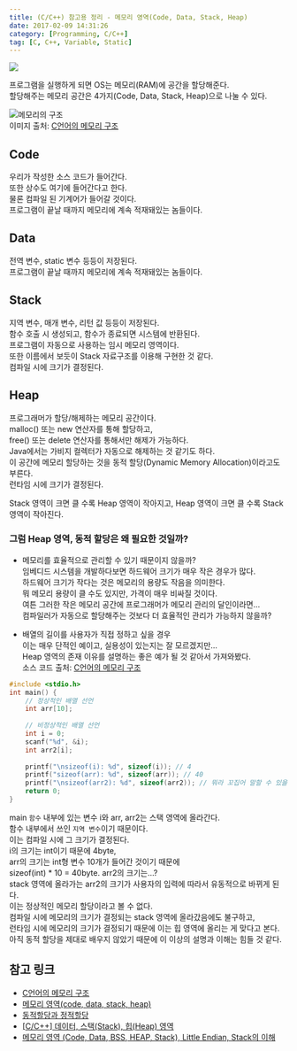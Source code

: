 ```yaml
---
title: (C/C++) 참고용 정리 - 메모리 영역(Code, Data, Stack, Heap)
date: 2017-02-09 14:31:26
category: [Programming, C/C++]
tag: [C, C++, Variable, Static]
---
```

![](thumb.png)

프로그램을 실행하게 되면 OS는 메모리(RAM)에 공간을 할당해준다.  
할당해주는 메모리 공간은 4가지(Code, Data, Stack, Heap)으로 나눌 수 있다.  

![메모리의 구조](memory.png)  
이미지 출처: [C언어의 메모리 구조](http://dsnight.tistory.com/50)

## Code  
우리가 작성한 소스 코드가 들어간다.  
또한 상수도 여기에 들어간다고 한다.  
물론 컴파일 된 기계어가 들어갈 것이다.  
프로그램이 끝날 때까지 메모리에 계속 적재돼있는 놈들이다.  

## Data  
전역 변수, static 변수 등등이 저장된다.  
프로그램이 끝날 때까지 메모리에 계속 적재돼있는 놈들이다.  

## Stack  
지역 변수, 매개 변수, 리턴 값 등등이 저장된다.  
함수 호출 시 생성되고, 함수가 종료되면 시스템에 반환된다.  
프로그램이 자동으로 사용하는 임시 메모리 영역이다.  
또한 이름에서 보듯이 Stack 자료구조를 이용해 구현한 것 같다.  
컴파일 시에 크기가 결정된다.

## Heap
프로그래머가 할당/해제하는 메모리 공간이다.  
malloc() 또는 new 연산자를 통해 할당하고,  
free() 또는 delete 연산자를 통해서만 해제가 가능하다.  
Java에서는 가비지 컬렉터가 자동으로 해제하는 것 같기도 하다.  
이 공간에 메모리 할당하는 것을 동적 할당(Dynamic Memory Allocation)이라고도 부른다.  
런타임 시에 크기가 결정된다.

Stack 영역이 크면 클 수록 Heap 영역이 작아지고, Heap 영역이 크면 클 수록 Stack 영역이 작아진다.  

### 그럼 Heap 영역, 동적 할당은 왜 필요한 것일까?  
* 메모리를 효율적으로 관리할 수 있기 때문이지 않을까?  
임베디드 시스템을 개발하다보면 하드웨어 크기가 매우 작은 경우가 많다.  
하드웨어 크기가 작다는 것은 메모리의 용량도 작음을 의미한다.  
뭐 메모리 용량이 클 수도 있지만, 가격이 매우 비싸질 것이다.  
여튼 그러한 작은 메모리 공간에 프로그래머가 메모리 관리의 달인이라면...  
컴파일러가 자동으로 할당해주는 것보다 더 효율적인 관리가 가능하지 않을까?  

* 배열의 길이를 사용자가 직접 정하고 싶을 경우  
이는 매우 단적인 예이고, 실용성이 있는지는 잘 모르겠지만...  
Heap 영역의 존재 이유를 설명하는 좋은 예가 될 것 같아서 가져와봤다.  
소스 코드 출처: [C언어의 메모리 구조](http://dsnight.tistory.com/50)  
```C
#include <stdio.h>
int main() {
    // 정상적인 배열 선언
    int arr[10];
    
    // 비정상적인 배열 선언
    int i = 0;
    scanf("%d", &i);
    int arr2[i];
    
    printf("\nsizeof(i): %d", sizeof(i)); // 4
    printf("sizeof(arr): %d", sizeof(arr)); // 40
    printf("\nsizeof(arr2): %d", sizeof(arr2)); // 뭐라 꼬집어 말할 수 있을까?
    return 0;
}
```
main `함수` 내부에 있는 변수 i와 arr, arr2는 스택 영역에 올라간다.  
함수 내부에서 쓰인 `지역 변수`이기 때문이다.  
이는 컴파일 시에 그 크기가 결정된다.  
i의 크기는 int이기 때문에 4byte,  
arr의 크기는 int형 변수 10개가 들어간 것이기 때문에  
sizeof(int) * 10 = 40byte.
arr2의 크기는...?  
stack 영역에 올라가는 arr2의 크기가 사용자의 입력에 따라서 유동적으로 바뀌게 된다.  
이는 정상적인 메모리 할당이라고 볼 수 없다.  
컴파일 시에 메모리의 크기가 결정되는 stack 영역에 올라갔음에도 불구하고,  
런타임 시에 메모리의 크기가 결정되기 때문에 이는 힙 영역에 올리는 게 맞다고 본다.  
아직 동적 할당을 제대로 배우지 않았기 때문에 이 이상의 설명과 이해는 힘들 것 같다.

## 참고 링크
* [C언어의 메모리 구조](http://dsnight.tistory.com/50)  
* [메모리 영역(code, data, stack, heap)](http://sfixer.tistory.com/entry/%EB%A9%94%EB%AA%A8%EB%A6%AC-%EC%98%81%EC%97%ADcode-data-stack-heap)  
* [동적할당과 정적할당](http://ghgus0702.tistory.com/11)  
* [[C/C++] 데이터, 스택(Stack), 힙(Heap) 영역](http://pacs.tistory.com/entry/CC-Programming-%EC%8A%A4%ED%83%9DStack-%ED%9E%99Heap-%EC%98%81%EC%97%AD)  
* [메모리 영역 (Code, Data, BSS, HEAP, Stack), Little Endian, Stack의 이해](http://donghwada.tistory.com/entry/%EB%A9%94%EB%AA%A8%EB%A6%AC-%EC%98%81%EC%97%AD-Code-Data-BSS-HEAP-Stack-Little-Endian-Stack%EC%9D%98-%EC%9D%B4%ED%95%B4)